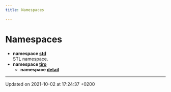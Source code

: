 ```yaml
---
title: Namespaces

---
```


# Namespaces




* **namespace [std](/docs/api/namespaces/namespacestd)** <br>STL namespace. 
* **namespace [tiro](/docs/api/namespaces/namespacetiro)** 
    * **namespace [detail](/docs/api/namespaces/namespacetiro_1_1detail)** 



-------------------------------

Updated on 2021-10-02 at 17:24:37 +0200
